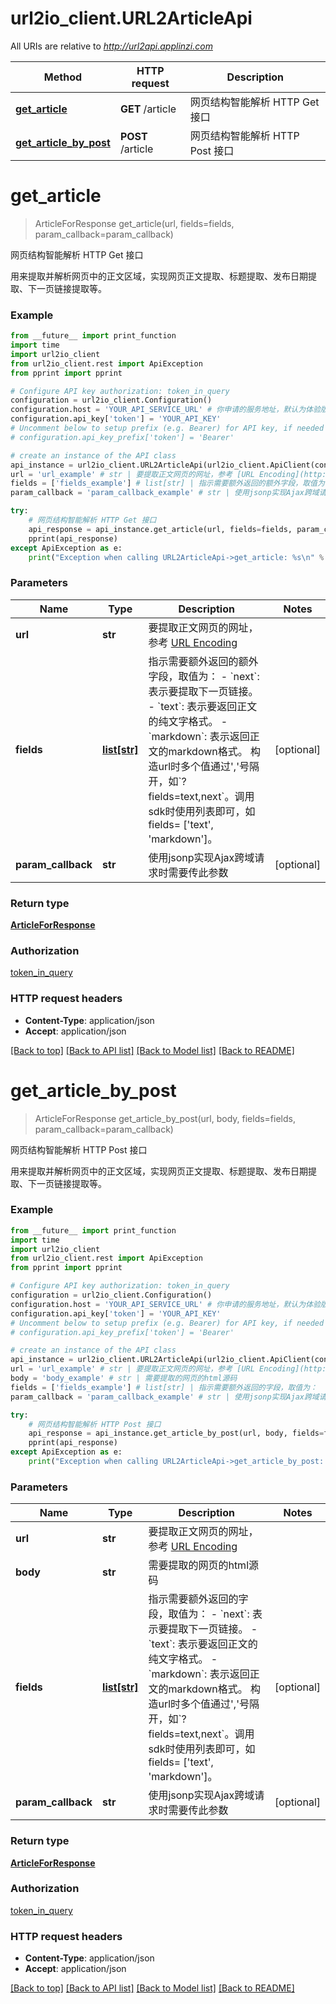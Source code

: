 # url2io_client.URL2ArticleApi

All URIs are relative to *http://url2api.applinzi.com*

Method | HTTP request | Description
------------- | ------------- | -------------
[**get_article**](URL2ArticleApi.md#get_article) | **GET** /article | 网页结构智能解析 HTTP Get 接口
[**get_article_by_post**](URL2ArticleApi.md#get_article_by_post) | **POST** /article | 网页结构智能解析 HTTP Post 接口


# **get_article**
> ArticleForResponse get_article(url, fields=fields, param_callback=param_callback)

网页结构智能解析 HTTP Get 接口

用来提取并解析网页中的正文区域，实现网页正文提取、标题提取、发布日期提取、下一页链接提取等。

### Example
```python
from __future__ import print_function
import time
import url2io_client
from url2io_client.rest import ApiException
from pprint import pprint

# Configure API key authorization: token_in_query
configuration = url2io_client.Configuration()
configuration.host = 'YOUR_API_SERVICE_URL' # 你申请的服务地址，默认为体验版地址：http://url2api.applinzi.com
configuration.api_key['token'] = 'YOUR_API_KEY'
# Uncomment below to setup prefix (e.g. Bearer) for API key, if needed
# configuration.api_key_prefix['token'] = 'Bearer'

# create an instance of the API class
api_instance = url2io_client.URL2ArticleApi(url2io_client.ApiClient(configuration))
url = 'url_example' # str | 要提取正文网页的网址，参考 [URL Encoding](http://www.w3schools.com/tags/ref_urlencode.asp)
fields = ['fields_example'] # list[str] | 指示需要额外返回的额外字段，取值为：  - `next`: 表示要提取下一页链接。   - `text`: 表示要返回正文的纯文字格式。   - `markdown`: 表示返回正文的markdown格式。   构造url时多个值通过','号隔开，如`?fields=text,next`。调用sdk时使用列表即可，如fields= ['text', 'markdown']。 (optional)
param_callback = 'param_callback_example' # str | 使用jsonp实现Ajax跨域请求时需要传此参数 (optional)

try:
    # 网页结构智能解析 HTTP Get 接口
    api_response = api_instance.get_article(url, fields=fields, param_callback=param_callback)
    pprint(api_response)
except ApiException as e:
    print("Exception when calling URL2ArticleApi->get_article: %s\n" % e)
```

### Parameters

Name | Type | Description  | Notes
------------- | ------------- | ------------- | -------------
 **url** | **str**| 要提取正文网页的网址，参考 [URL Encoding](http://www.w3schools.com/tags/ref_urlencode.asp) | 
 **fields** | [**list[str]**](str.md)| 指示需要额外返回的额外字段，取值为：  - &#x60;next&#x60;: 表示要提取下一页链接。   - &#x60;text&#x60;: 表示要返回正文的纯文字格式。   - &#x60;markdown&#x60;: 表示返回正文的markdown格式。   构造url时多个值通过&#39;,&#39;号隔开，如&#x60;?fields&#x3D;text,next&#x60;。调用sdk时使用列表即可，如fields&#x3D; [&#39;text&#39;, &#39;markdown&#39;]。 | [optional] 
 **param_callback** | **str**| 使用jsonp实现Ajax跨域请求时需要传此参数 | [optional] 

### Return type

[**ArticleForResponse**](ArticleForResponse.md)

### Authorization

[token_in_query](../README.md#token_in_query)

### HTTP request headers

 - **Content-Type**: application/json
 - **Accept**: application/json

[[Back to top]](#) [[Back to API list]](../README.md#documentation-for-api-endpoints) [[Back to Model list]](../README.md#documentation-for-models) [[Back to README]](../README.md)

# **get_article_by_post**
> ArticleForResponse get_article_by_post(url, body, fields=fields, param_callback=param_callback)

网页结构智能解析 HTTP Post 接口

用来提取并解析网页中的正文区域，实现网页正文提取、标题提取、发布日期提取、下一页链接提取等。

### Example
```python
from __future__ import print_function
import time
import url2io_client
from url2io_client.rest import ApiException
from pprint import pprint

# Configure API key authorization: token_in_query
configuration = url2io_client.Configuration()
configuration.host = 'YOUR_API_SERVICE_URL' # 你申请的服务地址，默认为体验版地址：http://url2api.applinzi.com
configuration.api_key['token'] = 'YOUR_API_KEY'
# Uncomment below to setup prefix (e.g. Bearer) for API key, if needed
# configuration.api_key_prefix['token'] = 'Bearer'

# create an instance of the API class
api_instance = url2io_client.URL2ArticleApi(url2io_client.ApiClient(configuration))
url = 'url_example' # str | 要提取正文网页的网址，参考 [URL Encoding](http://www.w3schools.com/tags/ref_urlencode.asp)
body = 'body_example' # str | 需要提取的网页的html源码
fields = ['fields_example'] # list[str] | 指示需要额外返回的字段，取值为：  - `next`: 表示要提取下一页链接。   - `text`: 表示要返回正文的纯文字格式。   - `markdown`: 表示返回正文的markdown格式。   构造url时多个值通过','号隔开，如`?fields=text,next`。调用sdk时使用列表即可，如fields= ['text', 'markdown']。 (optional)
param_callback = 'param_callback_example' # str | 使用jsonp实现Ajax跨域请求时需要传此参数 (optional)

try:
    # 网页结构智能解析 HTTP Post 接口
    api_response = api_instance.get_article_by_post(url, body, fields=fields, param_callback=param_callback)
    pprint(api_response)
except ApiException as e:
    print("Exception when calling URL2ArticleApi->get_article_by_post: %s\n" % e)
```

### Parameters

Name | Type | Description  | Notes
------------- | ------------- | ------------- | -------------
 **url** | **str**| 要提取正文网页的网址，参考 [URL Encoding](http://www.w3schools.com/tags/ref_urlencode.asp) | 
 **body** | **str**| 需要提取的网页的html源码 | 
 **fields** | [**list[str]**](str.md)| 指示需要额外返回的字段，取值为：  - &#x60;next&#x60;: 表示要提取下一页链接。   - &#x60;text&#x60;: 表示要返回正文的纯文字格式。   - &#x60;markdown&#x60;: 表示返回正文的markdown格式。   构造url时多个值通过&#39;,&#39;号隔开，如&#x60;?fields&#x3D;text,next&#x60;。调用sdk时使用列表即可，如fields&#x3D; [&#39;text&#39;, &#39;markdown&#39;]。 | [optional] 
 **param_callback** | **str**| 使用jsonp实现Ajax跨域请求时需要传此参数 | [optional] 

### Return type

[**ArticleForResponse**](ArticleForResponse.md)

### Authorization

[token_in_query](../README.md#token_in_query)

### HTTP request headers

 - **Content-Type**: application/json
 - **Accept**: application/json

[[Back to top]](#) [[Back to API list]](../README.md#documentation-for-api-endpoints) [[Back to Model list]](../README.md#documentation-for-models) [[Back to README]](../README.md)

